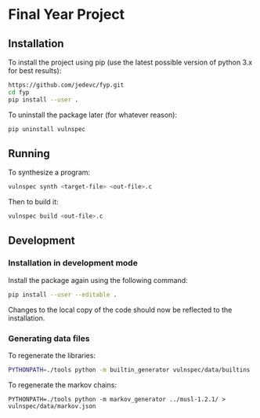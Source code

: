 # Final Year Project

## Installation

To install the project using pip (use the latest possible version of python 3.x
for best results):

```bash
https://github.com/jedevc/fyp.git
cd fyp
pip install --user .
```

To uninstall the package later (for whatever reason):

```bash
pip uninstall vulnspec
```

## Running

To synthesize a program:

```bash
vulnspec synth <target-file> <out-file>.c
```

Then to build it:

```bash
vulnspec build <out-file>.c
```

## Development

### Installation in development mode

Install the package again using the following command:

```bash
pip install --user --editable .
```

Changes to the local copy of the code should now be reflected to the
installation.

### Generating data files

To regenerate the libraries:

```bash
PYTHONPATH=./tools python -m builtin_generator vulnspec/data/builtins
```

To regenerate the markov chains:

```
PYTHONPATH=./tools python -m markov_generator ../musl-1.2.1/ > vulnspec/data/markov.json
```

